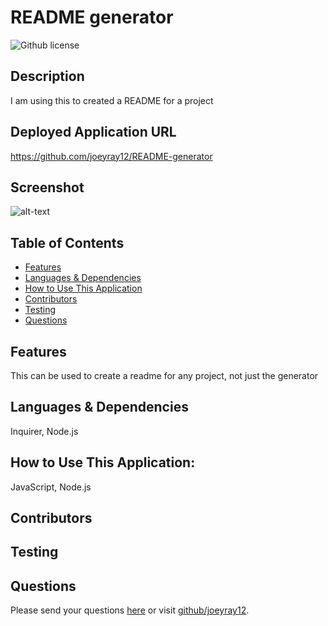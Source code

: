 # README generator 
![Github license](https://img.shields.io/badge/license--blue.svg)
## Description
I am using this to created a README for a project
## Deployed Application URL
https://github.com/joeyray12/README-generator
## Screenshot
![alt-text]()
## Table of Contents
* [Features](#features)
* [Languages & Dependencies](#languagesanddependencies)
* [How to Use This Application](#HowtoUseThisApplication)
* [Contributors](#contributors)
* [Testing](#testing)
* [Questions](#questions)
## Features
This can be used to create a readme for any project, not just the generator
## Languages & Dependencies
Inquirer, Node.js
## How to Use This Application:
JavaScript, Node.js
## Contributors

## Testing

## Questions
Please send your questions [here](mailto:joeyraymond12497@gmail.com?subject=[GitHub]%20Dev%20Connect) or visit [github/joeyray12](https://github.com/joeyray12).
